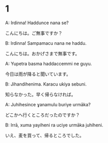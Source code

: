 # 1
A:  Irdinna! Haddunce nana se?

こんにちは。ご無事ですか？

B:   Irdinna! Sampamacu nana ne haddu.

こんにちは。おかげさまで無事です。
      
A:   Yupetra basma haddaccemmi ne guyu.

今日は雨が降ると聞いています。
       
B:    Jihandihenima. Karacu ukiya sebuni.

知らなかった。早く帰らなければ。
        
A:    Juhihesince ɣanamulu buriye urmāka?

どこかへ行くところだったのですか？
        
B:    Irrā, xuma yayiheni ra uciye urmāka juhiheni.

いえ、麦を買って、帰るところでした。
